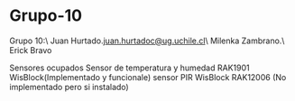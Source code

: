 # Grupo-10



Grupo 10:\\
Juan Hurtado.<juan.hurtadoc@ug.uchile.cl>\\
Milenka Zambrano.\\\
Erick Bravo


Sensores ocupados
Sensor de temperatura y humedad RAK1901 WisBlock(Implementado y funcionale)
sensor PIR WisBlock RAK12006 (No implementado pero si instalado)
